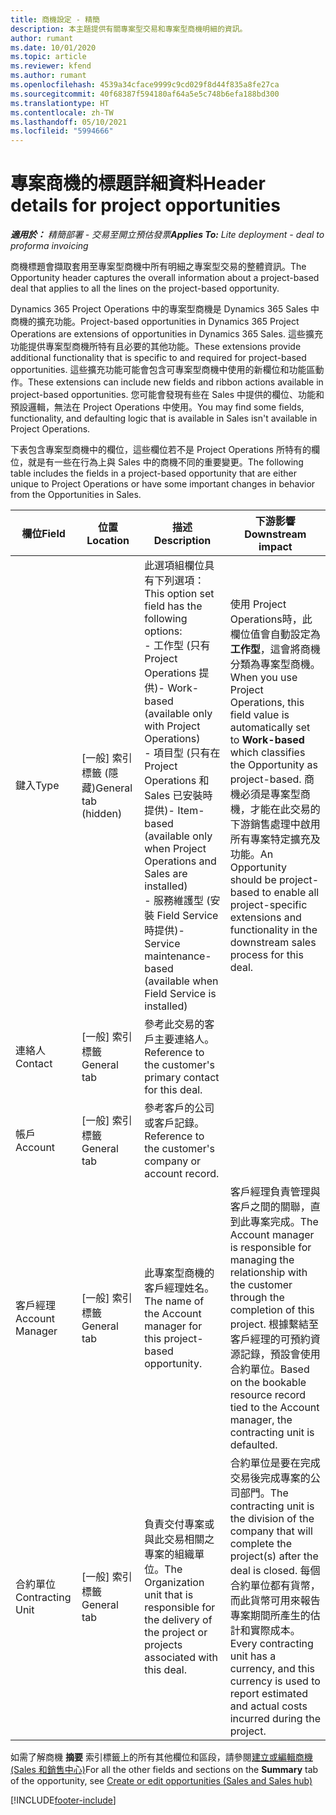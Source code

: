 ```yaml
---
title: 商機設定 - 精簡
description: 本主題提供有關專案型交易和專案型商機明細的資訊。
author: rumant
ms.date: 10/01/2020
ms.topic: article
ms.reviewer: kfend
ms.author: rumant
ms.openlocfilehash: 4539a34cface9999c9cd029f8d44f835a8fe27ca
ms.sourcegitcommit: 40f68387f594180af64a5e5c748b6efa188bd300
ms.translationtype: HT
ms.contentlocale: zh-TW
ms.lasthandoff: 05/10/2021
ms.locfileid: "5994666"
---
```

# <a name="header-details-for-project-opportunities"></a><span data-ttu-id="d74c8-103">專案商機的標題詳細資料</span><span class="sxs-lookup"><span data-stu-id="d74c8-103">Header details for project opportunities</span></span>

<span data-ttu-id="d74c8-104">_**適用於：** 精簡部署 - 交易至開立預估發票_</span><span class="sxs-lookup"><span data-stu-id="d74c8-104">_**Applies To:** Lite deployment - deal to proforma invoicing_</span></span>

<span data-ttu-id="d74c8-105">商機標題會擷取套用至專案型商機中所有明細之專案型交易的整體資訊。</span><span class="sxs-lookup"><span data-stu-id="d74c8-105">The Opportunity header captures the overall information about a project-based deal that applies to all the lines on the project-based opportunity.</span></span>

<span data-ttu-id="d74c8-106">Dynamics 365 Project Operations 中的專案型商機是 Dynamics 365 Sales 中商機的擴充功能。</span><span class="sxs-lookup"><span data-stu-id="d74c8-106">Project-based opportunities in Dynamics 365 Project Operations are extensions of opportunities in Dynamics 365 Sales.</span></span> <span data-ttu-id="d74c8-107">這些擴充功能提供專案型商機所特有且必要的其他功能。</span><span class="sxs-lookup"><span data-stu-id="d74c8-107">These extensions provide additional functionality that is specific to and required for project-based opportunities.</span></span> <span data-ttu-id="d74c8-108">這些擴充功能可能會包含可專案型商機中使用的新欄位和功能區動作。</span><span class="sxs-lookup"><span data-stu-id="d74c8-108">These extensions can include new fields and ribbon actions available in project-based opportunities.</span></span> <span data-ttu-id="d74c8-109">您可能會發現有些在 Sales 中提供的欄位、功能和預設邏輯，無法在 Project Operations 中使用。</span><span class="sxs-lookup"><span data-stu-id="d74c8-109">You may find some fields, functionality, and defaulting logic that is available in Sales isn't available in Project Operations.</span></span>

<span data-ttu-id="d74c8-110">下表包含專案型商機中的欄位，這些欄位若不是 Project Operations 所特有的欄位，就是有一些在行為上與 Sales 中的商機不同的重要變更。</span><span class="sxs-lookup"><span data-stu-id="d74c8-110">The following table includes the fields in a project-based opportunity that are either unique to Project Operations or have some important changes in behavior from the Opportunities in Sales.</span></span>

| <span data-ttu-id="d74c8-111">**欄位**</span><span class="sxs-lookup"><span data-stu-id="d74c8-111">**Field**</span></span> | <span data-ttu-id="d74c8-112">**位置**</span><span class="sxs-lookup"><span data-stu-id="d74c8-112">**Location**</span></span> | <span data-ttu-id="d74c8-113">**描述**</span><span class="sxs-lookup"><span data-stu-id="d74c8-113">**Description**</span></span> | <span data-ttu-id="d74c8-114">**下游影響**</span><span class="sxs-lookup"><span data-stu-id="d74c8-114">**Downstream impact**</span></span> |
| --- | --- | --- | --- |
| <span data-ttu-id="d74c8-115">鍵入</span><span class="sxs-lookup"><span data-stu-id="d74c8-115">Type</span></span> | <span data-ttu-id="d74c8-116">[一般] 索引標籤 (隱藏)</span><span class="sxs-lookup"><span data-stu-id="d74c8-116">General tab (hidden)</span></span> | <span data-ttu-id="d74c8-117">此選項組欄位具有下列選項：</span><span class="sxs-lookup"><span data-stu-id="d74c8-117">This option set field has the following options:</span></span></br><span data-ttu-id="d74c8-118">- 工作型 (只有 Project Operations 提供)</span><span class="sxs-lookup"><span data-stu-id="d74c8-118">- Work-based (available only with Project Operations)</span></span></br><span data-ttu-id="d74c8-119">- 項目型 (只有在 Project Operations 和 Sales 已安裝時提供)</span><span class="sxs-lookup"><span data-stu-id="d74c8-119">- Item-based (available only when Project Operations and Sales are installed)</span></span></br><span data-ttu-id="d74c8-120">- 服務維護型 (安裝 Field Service 時提供)</span><span class="sxs-lookup"><span data-stu-id="d74c8-120">- Service maintenance-based (available when Field Service is installed)</span></span> | <span data-ttu-id="d74c8-121">使用 Project Operations時，此欄位值會自動設定為 **工作型**，這會將商機分類為專案型商機。</span><span class="sxs-lookup"><span data-stu-id="d74c8-121">When you use Project Operations, this field value is automatically set to **Work-based** which classifies the Opportunity as project-based.</span></span> <span data-ttu-id="d74c8-122">商機必須是專案型商機，才能在此交易的下游銷售處理中啟用所有專案特定擴充及功能。</span><span class="sxs-lookup"><span data-stu-id="d74c8-122">An Opportunity should be project-based to enable all project-specific extensions and functionality in the downstream sales process for this deal.</span></span> |
| <span data-ttu-id="d74c8-123">連絡人</span><span class="sxs-lookup"><span data-stu-id="d74c8-123">Contact</span></span> | <span data-ttu-id="d74c8-124">[一般] 索引標籤</span><span class="sxs-lookup"><span data-stu-id="d74c8-124">General tab</span></span> | <span data-ttu-id="d74c8-125">參考此交易的客戶主要連絡人。</span><span class="sxs-lookup"><span data-stu-id="d74c8-125">Reference to the customer's primary contact for this deal.</span></span> | |
| <span data-ttu-id="d74c8-126">帳戶</span><span class="sxs-lookup"><span data-stu-id="d74c8-126">Account</span></span> | <span data-ttu-id="d74c8-127">[一般] 索引標籤</span><span class="sxs-lookup"><span data-stu-id="d74c8-127">General tab</span></span> | <span data-ttu-id="d74c8-128">參考客戶的公司或客戶記錄。</span><span class="sxs-lookup"><span data-stu-id="d74c8-128">Reference to the customer's company or account record.</span></span> | |
| <span data-ttu-id="d74c8-129">客戶經理</span><span class="sxs-lookup"><span data-stu-id="d74c8-129">Account Manager</span></span> | <span data-ttu-id="d74c8-130">[一般] 索引標籤</span><span class="sxs-lookup"><span data-stu-id="d74c8-130">General tab</span></span> | <span data-ttu-id="d74c8-131">此專案型商機的客戶經理姓名。</span><span class="sxs-lookup"><span data-stu-id="d74c8-131">The name of the Account manager for this project-based opportunity.</span></span> | <span data-ttu-id="d74c8-132">客戶經理負責管理與客戶之間的關聯，直到此專案完成。</span><span class="sxs-lookup"><span data-stu-id="d74c8-132">The Account manager is responsible for managing the relationship with the customer through the completion of this project.</span></span> <span data-ttu-id="d74c8-133">根據繫結至客戶經理的可預約資源記錄，預設會使用合約單位。</span><span class="sxs-lookup"><span data-stu-id="d74c8-133">Based on the bookable resource record tied to the Account manager, the contracting unit is defaulted.</span></span> |
| <span data-ttu-id="d74c8-134">合約單位</span><span class="sxs-lookup"><span data-stu-id="d74c8-134">Contracting Unit</span></span> | <span data-ttu-id="d74c8-135">[一般] 索引標籤</span><span class="sxs-lookup"><span data-stu-id="d74c8-135">General tab</span></span> | <span data-ttu-id="d74c8-136">負責交付專案或與此交易相關之專案的組織單位。</span><span class="sxs-lookup"><span data-stu-id="d74c8-136">The Organization unit that is responsible for the delivery of the project or projects associated with this deal.</span></span> | <span data-ttu-id="d74c8-137">合約單位是要在完成交易後完成專案的公司部門。</span><span class="sxs-lookup"><span data-stu-id="d74c8-137">The contracting unit is the division of the company that will complete the project(s) after the deal is closed.</span></span> <span data-ttu-id="d74c8-138">每個合約單位都有貨幣，而此貨幣可用來報告專案期間所產生的估計和實際成本。</span><span class="sxs-lookup"><span data-stu-id="d74c8-138">Every contracting unit has a currency, and this currency is used to report estimated and actual costs incurred during the project.</span></span> |

<span data-ttu-id="d74c8-139">如需了解商機 **摘要** 索引標籤上的所有其他欄位和區段，請參閱[建立或編輯商機 (Sales 和銷售中心)](/dynamics365/sales-enterprise/create-edit-opportunity-sales)</span><span class="sxs-lookup"><span data-stu-id="d74c8-139">For all the other fields and sections on the **Summary** tab of the opportunity, see [Create or edit opportunities (Sales and Sales hub)](/dynamics365/sales-enterprise/create-edit-opportunity-sales)</span></span>


[!INCLUDE[footer-include](../../includes/footer-banner.md)]
